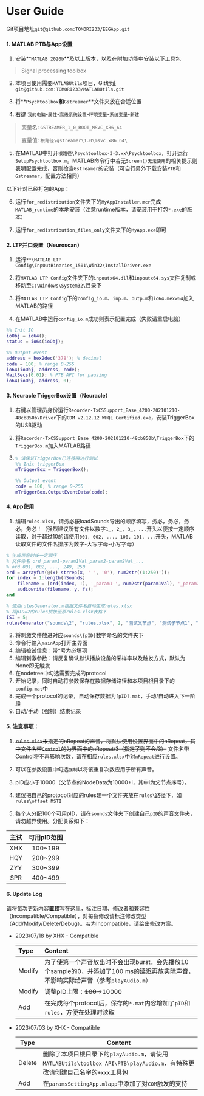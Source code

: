 # User Guide

Git项目地址`git@github.com:TOMORI233/EEGApp.git`

#### 1. MATLAB PTB与App设置

1. 安装**`MATLAB 2020b`**及以上版本，以及在附加功能中安装以下工具包

> Signal processing toolbox

2. 本项目使用需要`MATLABUtils`项目，Git地址`git@github.com:TOMORI233/MATLABUtils.git`

3. 将**`Psychtoolbox`**和**`Gstreamer`**文件夹放在合适位置

4. 右键 `我的电脑`-`属性`-`高级系统设置`-`环境变量`-`系统变量`-`新建`

> 变量名: `GSTREAMER_1_0_ROOT_MSVC_X86_64`
>
> 变量值: `根路径\gstreamer\1.0\msvc_x86_64\`

5. 在MATLAB中打开`根路径\Psychtoolbox-3-3.xx\Psychtoolbox`，打开运行`SetupPsychtoolbox.m`。MATLAB命令行中若无`Screen()无法使用`的相关提示则表明配置完成，否则检查`Gstreamer`的安装（可自行另外下载安装`PTB`和`Gstreamer`，配置方法相同）

以下针对已经打包的App：

6. 运行`for_redistribution`文件夹下的`MyAppInstaller.mcr`完成`MATLAB_runtime`的本地安装（注意runtime版本，请安装用于打包`*.exe`的版本）

7. 运行`for_redistribution_files_only`文件夹下的`MyApp.exe`即可

#### 2. LTP并口设置（Neuroscan）

1. 运行`**\MATLAB LTP Config\InpOutBinaries_1501\Win32\InstallDriver.exe`

2. 将`MATLAB LTP Config`文件夹下的`inpoutx64.dll`和`inpoutx64.sys`文件复制或移动至`C:\Windows\System32\`目录下

3. 将`MATLAB LTP Config`下的`config_io.m`、`inp.m`、`outp.m`和`io64.mexw64`加入MATLAB的路径
4. 在MATLAB中运行`config_io.m`成功则表示配置完成（失败请重启电脑）

```matlab
%% Init IO
ioObj = io64();
status = io64(ioObj);

%% Output event
address = hex2dec('378'); % decimal
code = 100; % range 0~255
io64(ioObj, address, code);
WaitSecs(0.01); % PTB API for pausing
io64(ioObj, address, 0);
```

#### 3. Neuracle TriggerBox设置（Neuracle）

1. 右键以管理员身份运行`Recorder-TxCSSupport_Base_4200-202101210-48cb850b\Driver`下的`CDM v2.12.12 WHQL Certified.exe`，安装TriggerBox的USB驱动

2. 将`Recorder-TxCSSupport_Base_4200-202101210-48cb850b\TriggerBox`下的`TriggerBox.m`加入MATLAB路径

3. ```matlab
   % 请保证TriggerBox已连接再进行测试
   %% Init triggerBox
   mTriggerBox = TriggerBox();
   
   %% Output event
   code = 100; % range 0~255
   mTriggerBox.OutputEventData(code);
   ```

#### 4. App使用

1. 编辑`rules.xlsx`，请务必按loadSounds导出的顺序填写，务必，务必，务必，务必！（强烈建议所有文件以数字`1_, 2_, 3_, ...`开头以便按一定顺序读取，对于超过10的请使用`001, 002, ..., 100, 101, ...`开头，MATLAB读取文件的文件名排序为数字-大写字母-小写字母）

```matlab
% 生成声音时按一定顺序
% 文件命名 ord_param1-param1Val_param2-param2Val_...
% ord 001, 002, ..., 249, 250
ord = arrayfun(@(x) strrep(x, ' ', '0'), num2str((1:250)'));
for index = 1:length(nSounds)
    filename = [ord(index, :), '_param1-', num2str(param1Val), '_param2', num2str(param2Val), '_', otherParamsNameValue, '.wav'];
    audiowrite(filename, y, fs);
end

% 使用rulesGenerator.m根据文件名自动生成rules.xlsx
% 将pID=2的rules拼接至原rules.xlsx表格下
ISI = 5;
rulesGenerator("sounds\2", "rules.xlsx", 2, "测试父节点", "测试子节点1", "passive", "Test Phase1", ISI);
```

2. 将刺激文件放进对应`sounds\{pID}`数字命名的文件夹下
3. 命令行输入`mainApp`打开主界面
4. 编辑被试信息：带*号为必填项
5. 编辑刺激参数：请反复确认默认播放设备的采样率以及触发方式，默认为None即无触发
6. 在nodetree中勾选需要完成的protocol
6. 开始记录，同时自动将参数保存在数据存储路径和本项目根目录下的`config.mat`中
6. 完成一个protocol的记录，自动保存数据为`[pID].mat`，手动/自动进入下一阶段
6. 自动/手动（强制）结束记录

#### 5. 注意事项：

1. ~~`rules.xlsx`未指定的nRepeat的声音，将默认使用设置界面中的nRepeat，其中文件名带`Control`的为界面中的nRepeat/3（指定了则不会/3）~~ 文件名带Control将不再影响次数，请在相应`rules.xlsx`中对`nRepeat`进行设置。

2. 可以在参数设置中勾选`强制`以将该重复次数应用于所有声音。

3. pID应小于10000（父节点的NodeData为10000+i，其中i为父节点序号）。

4. 建议把自己的protocol对应的rules建一个文件夹放在`rules\`路径下，如`rules\offset MSTI`

5. 每个人分配100个可用pID，请在`sounds`文件夹下创建自己`pID`的声音文件夹，请勿越界使用。分配关系如下：

| 主试 | 可用pID范围 |
| :--: | :---------: |
| XHX  |   100~199   |
| HQY  |   200~299   |
| ZYY  |   300~399   |
| SPR  |   400~499   |

#### 6. Update Log

请将每次更新内容**置顶**写在这里，标注日期、修改者和兼容性（Incompatible/Compatible），对每条修改请标注修改类型（Add/Modify/Delete/Debug）。若为Incompatible，请给出修改方案。

- 2023/07/18 by XHX - Compatible

  | Type   | Content                                                      |
  | :----- | :----------------------------------------------------------- |
  | Modify | 为了使第一个声音放出时不会出现burst，会先播放10个sample的0，并添加了100 ms的延迟再放实际声音，不影响实际给声音（参考`playAudio.m`） |
  | Modify | 调整pID上限：~~100~~→10000                                   |
  | Add    | 在完成每个protocol后，保存的`*.mat`内容增加了`pID`和`rules`，方便在处理时读取 |

- 2023/07/03 by XHX - Compatible

  | Type   | Content                                                      |
  | ------ | ------------------------------------------------------------ |
  | Delete | 删除了本项目根目录下的`playAudio.m`，请使用`MATLABUtils\toolbox API\PTB\playAudio.m`，有特殊更改请创建自己名字的`+xxx`工具包 |
  | Add    | 在`paramsSettingApp.mlapp`中添加了对`COM`触发的支持          |
